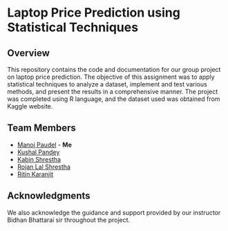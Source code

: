 
# Laptop Price Prediction using Statistical Techniques

## Overview


This repository contains the code and documentation for our group project on laptop price prediction. The objective of this assignment was to apply statistical techniques to analyze a dataset, implement and test various methods, and present the results in a comprehensive manner. The project was completed using R language, and the dataset used was obtained from Kaggle website. 

## Team Members

- [Manoj Paudel](https://github.com/pdlmanoj) - **Me**
- [Kushal Pandey](https://github.com/GuyVanced) 
- [Kabin Shrestha](https://github.com/Kabin24)
- [Rojan Lal Shrestha](https://github.com/RLS07) 
- [Ritin Karanjit](https://github.com/riitiinn)




## Acknowledgments
We also acknowledge the guidance and support provided by our instructor Bidhan Bhattarai sir throughout the project. 
